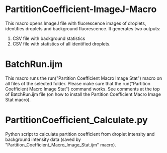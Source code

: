 # PartitionCoefficient-ImageJ-Macro

This macro opens ImageJ file with fluorescence images of droplets, 
identifies droplets and background fluorescence. It generates two outputs:
1. CSV file with background statistics
2. CSV file with statistics of all identified droplets.

# BatchRun.ijm

This macro runs the run("Partition Coefficient Macro Image Stat") macro on all files of the selected folder. Please make sure that the run("Partition Coefficient Macro Image Stat") command works.
See comments at the top of BatchRun.ijm file (on how to install the Partition Coefficient Macro Image Stat macro).

# PartitionCoefficient_Calculate.py
Python script to calculate partition coefficient from droplet intensity and background intensity data (saved by "Partition_Coefficient_Macro_Image_Stat.ijm" macro).

